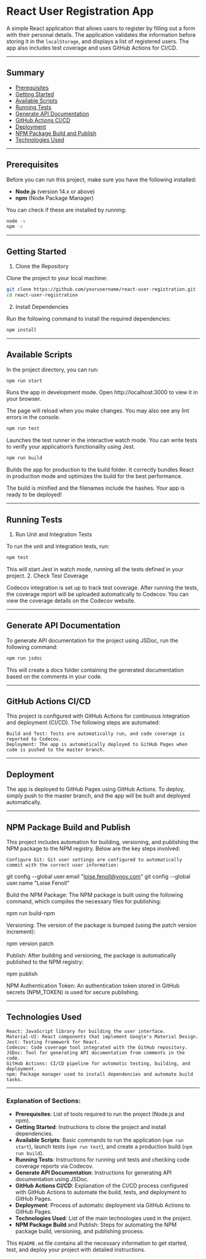 # React User Registration App

A simple React application that allows users to register by filling out a form with their personal details. The application validates the information before storing it in the `localStorage`, and displays a list of registered users. The app also includes test coverage and uses GitHub Actions for CI/CD.

---

## Summary

- [Prerequisites](#prerequisites)
- [Getting Started](#getting-started)
- [Available Scripts](#available-scripts)
- [Running Tests](#running-tests)
- [Generate API Documentation](#generate-api-documentation)
- [GitHub Actions CI/CD](#github-actions-cicd)
- [Deployment](#deployment)
- [NPM Package Build and Publish](#npm-package-build-and-publish)
- [Technologies Used](#technologies-used)



---

## Prerequisites

Before you can run this project, make sure you have the following installed:

- **Node.js** (version 14.x or above)
- **npm** (Node Package Manager)

You can check if these are installed by running:

```bash
node -v
npm -v
```

---

## Getting Started

1. Clone the Repository

Clone the project to your local machine:

```bash
git clone https://github.com/yourusername/react-user-registration.git
cd react-user-registration
```

2. Install Dependencies

Run the following command to install the required dependencies:

```bash
npm install
```

---

## Available Scripts

In the project directory, you can run:

```bash
npm run start
```

Runs the app in development mode.
Open http://localhost:3000 to view it in your browser.

The page will reload when you make changes.
You may also see any lint errors in the console.

```bash
npm run test
```

Launches the test runner in the interactive watch mode.
You can write tests to verify your application’s functionality using Jest.

```bash
npm run build
```

Builds the app for production to the build folder.
It correctly bundles React in production mode and optimizes the build for the best performance.

The build is minified and the filenames include the hashes.
Your app is ready to be deployed!

---

## Running Tests

1. Run Unit and Integration Tests

To run the unit and integration tests, run:

```bash
npm test
```

This will start Jest in watch mode, running all the tests defined in your project.
2. Check Test Coverage

Codecov integration is set up to track test coverage. After running the tests, the coverage report will be uploaded automatically to Codecov. You can view the coverage details on the Codecov website.

---

## Generate API Documentation

To generate API documentation for the project using JSDoc, run the following command:

```bash
npm run jsdoc
```

This will create a docs folder containing the generated documentation based on the comments in your code.

---
## GitHub Actions CI/CD

This project is configured with GitHub Actions for continuous integration and deployment (CI/CD). The following steps are automated:

    Build and Test: Tests are automatically run, and code coverage is reported to Codecov.
    Deployment: The app is automatically deployed to GitHub Pages when code is pushed to the master branch.

---


## Deployment

The app is deployed to GitHub Pages using GitHub Actions. To deploy, simply push to the master branch, and the app will be built and deployed automatically.

---

## NPM Package Build and Publish

This project includes automation for building, versioning, and publishing the NPM package to the NPM registry. Below are the key steps involved:

    Configure Git: Git user settings are configured to automatically commit with the correct user information:

git config --global user.email "loise.fenoll@ynov.com"
git config --global user.name "Loise Fenoll"

Build the NPM Package: The NPM package is built using the following command, which compiles the necessary files for publishing:

npm run build-npm

Versioning: The version of the package is bumped (using the patch version increment):

npm version patch

Publish: After building and versioning, the package is automatically published to the NPM registry:

npm publish

NPM Authentication Token: An authentication token stored in GitHub secrets (NPM_TOKEN) is used for secure publishing.

---

## Technologies Used

    React: JavaScript library for building the user interface.
    Material-UI: React components that implement Google's Material Design.
    Jest: Testing framework for React.
    Codecov: Code coverage tool integrated with the GitHub repository.
    JSDoc: Tool for generating API documentation from comments in the code.
    GitHub Actions: CI/CD pipeline for automatic testing, building, and deployment.
    npm: Package manager used to install dependencies and automate build tasks.

---

### Explanation of Sections:

- **Prerequisites**: List of tools required to run the project (Node.js and npm).
- **Getting Started**: Instructions to clone the project and install dependencies.
- **Available Scripts**: Basic commands to run the application (`npm run start`), launch tests (`npm run test`), and create a production build (`npm run build`).
- **Running Tests**: Instructions for running unit tests and checking code coverage reports via Codecov.
- **Generate API Documentation**: Instructions for generating API documentation using JSDoc.
- **GitHub Actions CI/CD**: Explanation of the CI/CD process configured with GitHub Actions to automate the build, tests, and deployment to GitHub Pages.
- **Deployment**: Process of automatic deployment via GitHub Actions to GitHub Pages.
- **Technologies Used**: List of the main technologies used in the project.
- **NPM Package Build** and Publish: Steps for automating the NPM package build, versioning, and publishing process.

This `README.md` file contains all the necessary information to get started, test, and deploy your project with detailed instructions.

